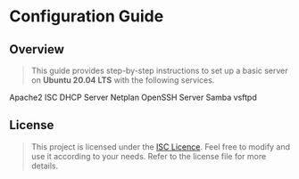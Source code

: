 # Configuration Guide

## Overview

> This guide provides step-by-step instructions to set up a basic server on **Ubuntu 20.04 LTS** with the following services.

Apache2
ISC DHCP Server
Netplan
OpenSSH Server
Samba
vsftpd

## License

> This project is licensed under the [ISC Licence](LICENCE.md). Feel free to modify and use it according to your needs. Refer to the license file for more details.

